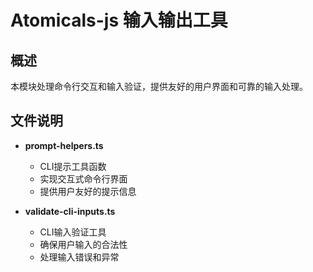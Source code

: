 # Atomicals-js 输入输出工具

## 概述
本模块处理命令行交互和输入验证，提供友好的用户界面和可靠的输入处理。

## 文件说明
- **prompt-helpers.ts**
  - CLI提示工具函数
  - 实现交互式命令行界面
  - 提供用户友好的提示信息

- **validate-cli-inputs.ts**
  - CLI输入验证工具
  - 确保用户输入的合法性
  - 处理输入错误和异常
